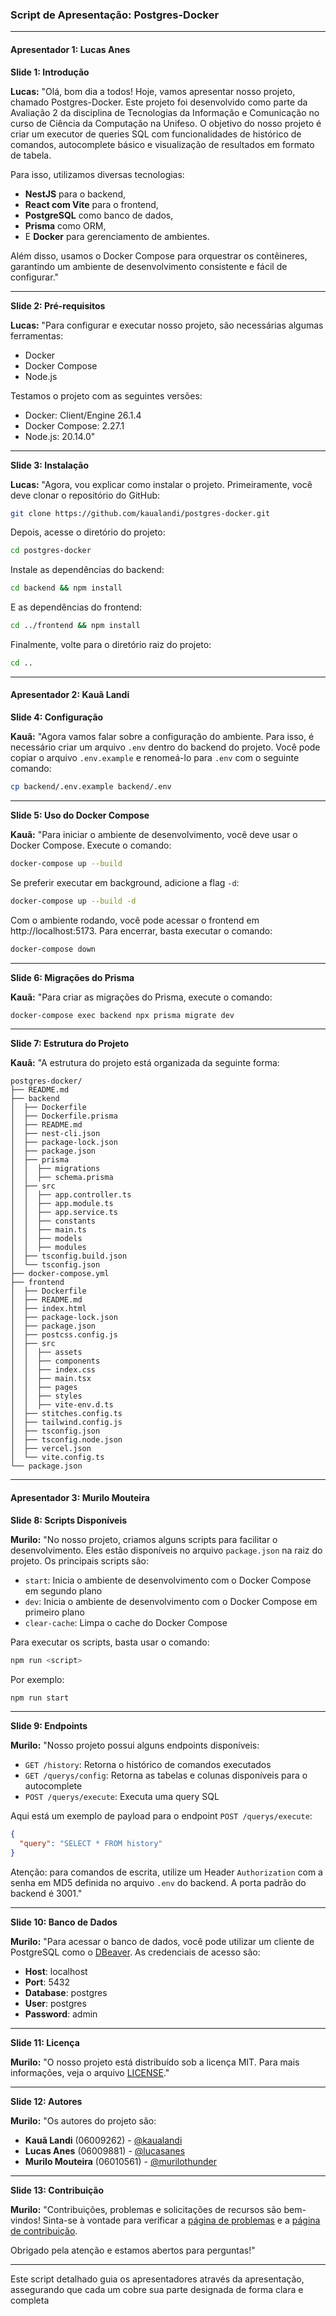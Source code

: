 ### Script de Apresentação: Postgres-Docker

---

#### **Apresentador 1: Lucas Anes**

**Slide 1: Introdução**

**Lucas:**
"Olá, bom dia a todos! Hoje, vamos apresentar nosso projeto, chamado Postgres-Docker. Este projeto foi desenvolvido como parte da Avaliação 2 da disciplina de Tecnologias da Informação e Comunicação no curso de Ciência da Computação na Unifeso. O objetivo do nosso projeto é criar um executor de queries SQL com funcionalidades de histórico de comandos, autocomplete básico e visualização de resultados em formato de tabela.

Para isso, utilizamos diversas tecnologias:
- **NestJS** para o backend,
- **React com Vite** para o frontend,
- **PostgreSQL** como banco de dados,
- **Prisma** como ORM,
- E **Docker** para gerenciamento de ambientes.

Além disso, usamos o Docker Compose para orquestrar os contêineres, garantindo um ambiente de desenvolvimento consistente e fácil de configurar."

---

**Slide 2: Pré-requisitos**

**Lucas:**
"Para configurar e executar nosso projeto, são necessárias algumas ferramentas:
- Docker
- Docker Compose
- Node.js

Testamos o projeto com as seguintes versões:
- Docker: Client/Engine 26.1.4
- Docker Compose: 2.27.1
- Node.js: 20.14.0"

---

**Slide 3: Instalação**

**Lucas:**
"Agora, vou explicar como instalar o projeto. Primeiramente, você deve clonar o repositório do GitHub:

```sh
git clone https://github.com/kaualandi/postgres-docker.git
```

Depois, acesse o diretório do projeto:

```sh
cd postgres-docker
```

Instale as dependências do backend:

```sh
cd backend && npm install
```

E as dependências do frontend:

```sh
cd ../frontend && npm install
```

Finalmente, volte para o diretório raiz do projeto:

```sh
cd ..
```

---

#### **Apresentador 2: Kauã Landi**

**Slide 4: Configuração**

**Kauã:**
"Agora vamos falar sobre a configuração do ambiente. Para isso, é necessário criar um arquivo `.env` dentro do backend do projeto. Você pode copiar o arquivo `.env.example` e renomeá-lo para `.env` com o seguinte comando:

```sh
cp backend/.env.example backend/.env
```

---

**Slide 5: Uso do Docker Compose**

**Kauã:**
"Para iniciar o ambiente de desenvolvimento, você deve usar o Docker Compose. Execute o comando:

```sh
docker-compose up --build
```

Se preferir executar em background, adicione a flag `-d`:

```sh
docker-compose up --build -d
```

Com o ambiente rodando, você pode acessar o frontend em http://localhost:5173. Para encerrar, basta executar o comando:

```sh
docker-compose down
```

---

**Slide 6: Migrações do Prisma**

**Kauã:**
"Para criar as migrações do Prisma, execute o comando:

```sh
docker-compose exec backend npx prisma migrate dev
```

---

**Slide 7: Estrutura do Projeto**

**Kauã:**
"A estrutura do projeto está organizada da seguinte forma:

```
postgres-docker/
├── README.md
├── backend
│  ├── Dockerfile
│  ├── Dockerfile.prisma
│  ├── README.md
│  ├── nest-cli.json
│  ├── package-lock.json
│  ├── package.json
│  ├── prisma
│  │  ├── migrations
│  │  ├── schema.prisma
│  ├── src
│  │  ├── app.controller.ts
│  │  ├── app.module.ts
│  │  ├── app.service.ts
│  │  ├── constants
│  │  ├── main.ts
│  │  ├── models
│  │  ├── modules
│  ├── tsconfig.build.json
│  └── tsconfig.json
├── docker-compose.yml
├── frontend
│  ├── Dockerfile
│  ├── README.md
│  ├── index.html
│  ├── package-lock.json
│  ├── package.json
│  ├── postcss.config.js
│  ├── src
│  │  ├── assets
│  │  ├── components
│  │  ├── index.css
│  │  ├── main.tsx
│  │  ├── pages
│  │  ├── styles
│  │  ├── vite-env.d.ts
│  ├── stitches.config.ts
│  ├── tailwind.config.js
│  ├── tsconfig.json
│  ├── tsconfig.node.json
│  ├── vercel.json
│  └── vite.config.ts
└── package.json
```

---

#### **Apresentador 3: Murilo Mouteira**

**Slide 8: Scripts Disponíveis**

**Murilo:**
"No nosso projeto, criamos alguns scripts para facilitar o desenvolvimento. Eles estão disponíveis no arquivo `package.json` na raiz do projeto. Os principais scripts são:
- `start`: Inicia o ambiente de desenvolvimento com o Docker Compose em segundo plano
- `dev`: Inicia o ambiente de desenvolvimento com o Docker Compose em primeiro plano
- `clear-cache`: Limpa o cache do Docker Compose

Para executar os scripts, basta usar o comando:

```sh
npm run <script>
```

Por exemplo:

```sh
npm run start
```

---

**Slide 9: Endpoints**

**Murilo:**
"Nosso projeto possui alguns endpoints disponíveis:
- `GET /history`: Retorna o histórico de comandos executados
- `GET /querys/config`: Retorna as tabelas e colunas disponíveis para o autocomplete
- `POST /querys/execute`: Executa uma query SQL

Aqui está um exemplo de payload para o endpoint `POST /querys/execute`:

```json
{
  "query": "SELECT * FROM history"
}
```

Atenção: para comandos de escrita, utilize um Header `Authorization` com a senha em MD5 definida no arquivo `.env` do backend. A porta padrão do backend é 3001."

---

**Slide 10: Banco de Dados**

**Murilo:**
"Para acessar o banco de dados, você pode utilizar um cliente de PostgreSQL como o [DBeaver](https://dbeaver.io/). As credenciais de acesso são:
- **Host**: localhost
- **Port**: 5432
- **Database**: postgres
- **User**: postgres
- **Password**: admin

---

**Slide 11: Licença**

**Murilo:**
"O nosso projeto está distribuído sob a licença MIT. Para mais informações, veja o arquivo [LICENSE](LICENSE)."

---

**Slide 12: Autores**

**Murilo:**
"Os autores do projeto são:
- **Kauã Landi** (06009262) - [@kaualandi](https://github.com/kaualandi)
- **Lucas Anes** (06009881) - [@lucasanes](https://github.com/lucasanes)
- **Murilo Mouteira** (06010561) - [@murilothunder](https://github.com/murilothunder)

---

**Slide 13: Contribuição**

**Murilo:**
"Contribuições, problemas e solicitações de recursos são bem-vindos! Sinta-se à vontade para verificar a [página de problemas](https://github.com/kaualandi/postgres-docker/issues) e a [página de contribuição](https://github.com/kaualandi/postgres-docker/pulls). 

Obrigado pela atenção e estamos abertos para perguntas!"

---

Este script detalhado guia os apresentadores através da apresentação, assegurando que cada um cobre sua parte designada de forma clara e completa